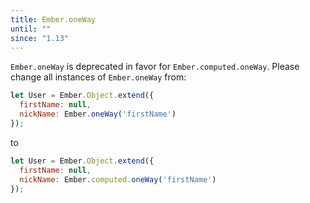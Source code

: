 ```yaml
---
title: Ember.oneWay
until: ""
since: "1.13"
---
```



`Ember.oneWay` is deprecated in favor for `Ember.computed.oneWay`. Please
change all instances of `Ember.oneWay` from:

```javascript
let User = Ember.Object.extend({
  firstName: null,
  nickName: Ember.oneWay('firstName')
});
```

to

```javascript
let User = Ember.Object.extend({
  firstName: null,
  nickName: Ember.computed.oneWay('firstName')
});
```